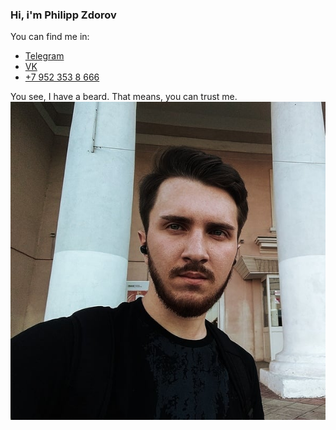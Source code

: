 ### Hi, i'm Philipp Zdorov

You can find me in:
* [Telegram](https://t.me/Philipp_Zdorov)
* [VK](https://vk.com/phinnik)
* <a href="tel:+79523538666">+7 952 353 8 666</a>

You see, I have a beard. That means, you can trust me.
![Me](https://github.com/Phinnik/phinnik/blob/master/me.jpg)




<!--
**Phinnik/phinnik** is a ✨ _special_ ✨ repository because its `README.md` (this file) appears on your GitHub profile.

Here are some ideas to get you started:

- 🔭 I’m currently working on ...
- 🌱 I’m currently learning ...
- 👯 I’m looking to collaborate on ...
- 🤔 I’m looking for help with ...
- 💬 Ask me about ...
- 📫 How to reach me: ...
- 😄 Pronouns: ...
- ⚡ Fun fact: ...
-->
